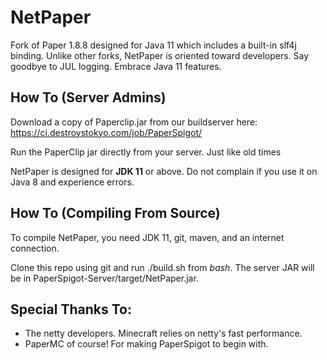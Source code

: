 NetPaper
===========

Fork of Paper 1.8.8 designed for Java 11 which includes a built-in slf4j binding. Unlike other forks, NetPaper is oriented toward developers. Say goodbye to JUL logging. Embrace Java 11 features.




How To (Server Admins)
------
Download a copy of Paperclip.jar from our buildserver here:
https://ci.destroystokyo.com/job/PaperSpigot/

Run the PaperClip jar directly from your server. Just like old times

NetPaper is designed for **JDK 11** or above. Do not complain if you use it on Java 8 and experience errors.


How To (Compiling From Source)
------
To compile NetPaper, you need JDK 11, git, maven, and an internet connection.

Clone this repo using git and run ./build.sh from *bash*. The server JAR will be in PaperSpigot-Server/target/NetPaper.jar.

Special Thanks To:
-------------

* The netty developers. Minecraft relies on netty's fast performance.
* PaperMC of course! For making PaperSpigot to begin with.
